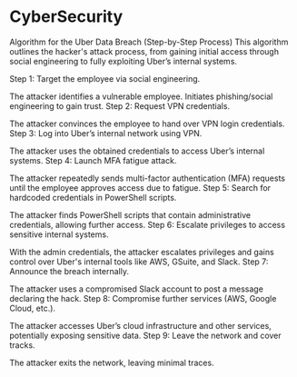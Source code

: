 # CyberSecurity
Algorithm for the Uber Data Breach (Step-by-Step Process)
This algorithm outlines the hacker's attack process, from gaining initial access through social engineering to fully exploiting Uber’s internal systems.

Step 1: Target the employee via social engineering.

The attacker identifies a vulnerable employee.
Initiates phishing/social engineering to gain trust.
Step 2: Request VPN credentials.

The attacker convinces the employee to hand over VPN login credentials.
Step 3: Log into Uber’s internal network using VPN.

The attacker uses the obtained credentials to access Uber’s internal systems.
Step 4: Launch MFA fatigue attack.

The attacker repeatedly sends multi-factor authentication (MFA) requests until the employee approves access due to fatigue.
Step 5: Search for hardcoded credentials in PowerShell scripts.

The attacker finds PowerShell scripts that contain administrative credentials, allowing further access.
Step 6: Escalate privileges to access sensitive internal systems.

With the admin credentials, the attacker escalates privileges and gains control over Uber's internal tools like AWS, GSuite, and Slack.
Step 7: Announce the breach internally.

The attacker uses a compromised Slack account to post a message declaring the hack.
Step 8: Compromise further services (AWS, Google Cloud, etc.).

The attacker accesses Uber’s cloud infrastructure and other services, potentially exposing sensitive data.
Step 9: Leave the network and cover tracks.

The attacker exits the network, leaving minimal traces.
